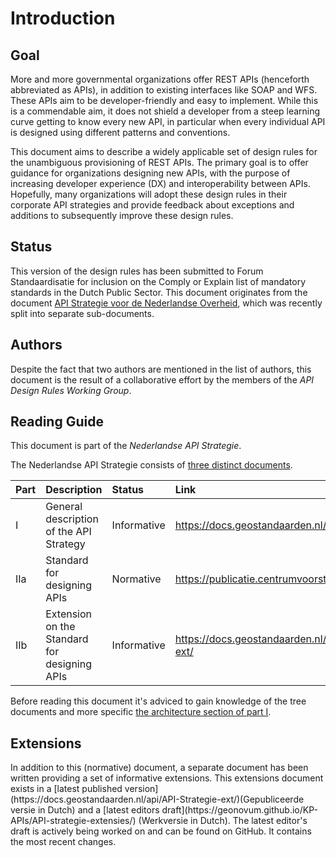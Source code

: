 # Introduction

## Goal

More and more governmental organizations offer REST APIs (henceforth abbreviated as APIs), in addition to existing interfaces like SOAP and WFS. These APIs aim to be developer-friendly and easy to implement. While this is a commendable aim, it does not shield a developer from a steep learning curve getting to know every new API, in particular when every individual API is designed using different patterns and conventions.

This document aims to describe a widely applicable set of design rules for the unambiguous provisioning of REST APIs. The primary goal is to offer guidance for organizations designing new APIs, with the purpose of increasing developer experience (DX) and interoperability between APIs. Hopefully, many organizations will adopt these design rules in their corporate API strategies and provide feedback about exceptions and additions to subsequently improve these design rules.

## Status

This version of the design rules has been submitted to Forum Standaardisatie for inclusion on the Comply or Explain list of mandatory standards in the Dutch Public Sector. This document originates from the document [API Strategie voor de Nederlandse Overheid](https://docs.geostandaarden.nl/api/vv-hr-API-Strategie-20190715/), which was recently split into separate sub-documents.

## Authors

Despite the fact that two authors are mentioned in the list of authors, this document is the result of a collaborative effort by the members of the *API Design Rules Working Group*.

## Reading Guide

This document is part of the *Nederlandse API Strategie*.

The Nederlandse API Strategie consists of [three distinct documents](https://www.geonovum.nl/themas/kennisplatform-apis#APIStrategie).

| Part | Description                                  | Status      | Link                                                  |
| :--- | :------------------------------------------- | :---------- | :---------------------------------------------------- |
| I    | General description of the API Strategy      | Informative | https://docs.geostandaarden.nl/api/API-Strategie/     |
| IIa  | Standard for designing APIs                  | Normative   | https://publicatie.centrumvoorstandaarden.nl/api/adr/ |
| IIb  | Extension on the Standard for designing APIs | Informative | https://docs.geostandaarden.nl/api/API-Strategie-ext/ |

Before reading this document it's adviced to gain knowledge of the tree documents and more specific [the architecture section of part I](https://docs.geostandaarden.nl/api/API-Strategie/#architectuur).

## Extensions
<aside class="note">
In addition to this (normative) document, a separate document has been written providing a set of informative extensions. This extensions document exists in a [latest published version](https://docs.geostandaarden.nl/api/API-Strategie-ext/)(Gepubliceerde versie in Dutch) and a [latest editors draft](https://geonovum.github.io/KP-APIs/API-strategie-extensies/) (Werkversie in Dutch). The latest editor's draft is actively being worked on and can be found on GitHub. It contains the most recent changes.
</aside>
